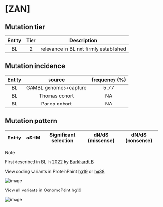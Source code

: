 # [ZAN]

## Mutation tier

|Entity|Tier|Description                           |
|:------:|:----:|--------------------------------------|
|BL    |2   |relevance in BL not firmly established|
## Mutation incidence

|Entity|source               |frequency (%)|
|:------:|:---------------------:|:-------------:|
|BL    |GAMBL genomes+capture|5.77         |
|BL    |Thomas cohort        |  NA         |
|BL    |Panea cohort         |  NA         |

## Mutation pattern

|Entity|aSHM|Significant selection|dN/dS (missense)|dN/dS (nonsense)|
|:------:|:----:|:---------------------:|:----------------:|:----------------:|


> [!NOTE]
> First described in BL in 2022 by [Burkhardt B](https://pubmed.ncbi.nlm.nih.gov/35794096)

View coding variants in ProteinPaint [hg19](https://www.bcgsc.ca/downloads/morinlab/GAMBL/test/genes/ZAN_protein.html)  or [hg38](https://www.bcgsc.ca/downloads/morinlab/GAMBL/test/genes/ZAN_protein_hg38.html)

![image](../../images/proteinpaint/ZAN_NM_003386.svg)

View all variants in GenomePaint [hg19](https://www.bcgsc.ca/downloads/morinlab/GAMBL/test/genes/ZAN.html)

![image](../../images/proteinpaint/ZAN.svg)
